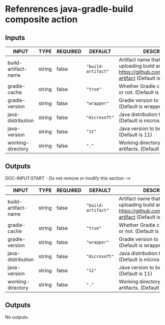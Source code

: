 # Refenrences java-gradle-build composite action

## Inputs

<!-- AUTO-DOC-INPUT:START - Do not remove or modify this section -->

| INPUT               | TYPE   | REQUIRED | DEFAULT            | DESCRIPTION                                                                                                                           |
| ------------------- | ------ | -------- | ------------------ | ------------------------------------------------------------------------------------------------------------------------------------- |
| build-artifact-name | string | false    | `"build-artifact"` | Artifact name that is used for uploading build artifacts, see https://github.com/actions/upload-artifact (Default is build-artifact). |
| gradle-cache        | string | false    | `"true"`           | Whether Gradle caching is enabled or not. (Default is true)                                                                           |
| gradle-version      | string | false    | `"wrapper"`        | Gradle version to be installed. (Default is wrapper)                                                                                  |
| java-distribution   | string | false    | `"microsoft"`      | Java distribution to be installed. (Default is microsoft)                                                                             |
| java-version        | string | false    | `"11"`             | Java version to be installed. (Default is 11)                                                                                         |
| working-directory   | string | false    | `"."`              | Working directory of your Gradle artifacts. (Default is .)                                                                            |

<!-- AUTO-DOC-INPUT:END -->

## Outputs

DOC-INPUT:START - Do not remove or modify this section -->

| INPUT               | TYPE   | REQUIRED | DEFAULT            | DESCRIPTION                                                                                                                           |
| ------------------- | ------ | -------- | ------------------ | ------------------------------------------------------------------------------------------------------------------------------------- |
| build-artifact-name | string | false    | `"build-artifact"` | Artifact name that is used for uploading build artifacts, see https://github.com/actions/upload-artifact (Default is build-artifact). |
| gradle-cache        | string | false    | `"true"`           | Whether Gradle caching is enabled or not. (Default is true)                                                                           |
| gradle-version      | string | false    | `"wrapper"`        | Gradle version to be installed. (Default is wrapper)                                                                                  |
| java-distribution   | string | false    | `"microsoft"`      | Java distribution to be installed. (Default is microsoft)                                                                             |
| java-version        | string | false    | `"11"`             | Java version to be installed. (Default is 11)                                                                                         |
| working-directory   | string | false    | `"."`              | Working directory of your Gradle artifacts. (Default is .)                                                                            |

<!-- AUTO-DOC-INPUT:END -->

## Outputs

<!-- AUTO-DOC-OUTPUT:START - Do not remove or modify this section -->

No outputs.

<!-- AUTO-DOC-OUTPUT:END -->
